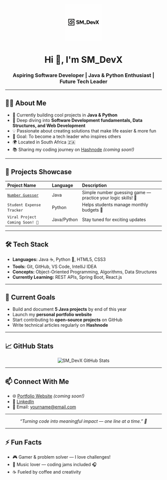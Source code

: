 <p align="center">
  <img src="https://github.com/SM-DevX/SM_DevX/blob/main/8C30F60C-2670-46DD-A514-D8585998DB46.png?raw=true" alt="SM_DevX Logo" width="120"/>
</p>

<h1 align="center">Hi 👋, I'm SM_DevX</h1>
<h3 align="center">Aspiring Software Developer | Java & Python Enthusiast | Future Tech Leader</h3>

---

## 👨‍💻 About Me  
- 🔭 Currently building cool projects in **Java & Python**  
- 🌱 Deep diving into **Software Development fundamentals, Data Structures, and Web Development**  
- 💡 Passionate about creating solutions that make life easier & more fun  
- 🎯 Goal: To become a tech leader who inspires others  
- 🌍 Located in South Africa 🇿🇦  
- 📚 Sharing my coding journey on [Hashnode](your-hashnode-link) *(coming soon!)*  

---

## 🚀 Projects Showcase  

| Project Name | Language | Description |
|:-------------|:---------|:------------|
| [`Number Guesser`](https://github.com/SM-DevX/NumberGuesser) | Java | Simple number guessing game — practice your logic skills! 🎲 |
| `Student Expense Tracker` | Python | Helps students manage monthly budgets 💸 |
| `Viral Project Coming Soon! 🚀` | Java/Python | Stay tuned for exciting updates |

---

## 🛠️ Tech Stack  

- **Languages:** Java ☕, Python 🐍, HTML5, CSS3  
- **Tools:** Git, GitHub, VS Code, IntelliJ IDEA  
- **Concepts:** Object-Oriented Programming, Algorithms, Data Structures  
- **Currently Learning:** REST APIs, Spring Boot, React.js  

---

## 🎯 Current Goals  

- Build and document **5 Java projects** by end of this year  
- Launch my **personal portfolio website**  
- Start contributing to **open-source projects** on GitHub  
- Write technical articles regularly on **Hashnode**  

---

## 📈 GitHub Stats  

<p align="center">
  <img src="https://github-readme-stats.vercel.app/api?username=SM-DevX&show_icons=true&theme=radical" alt="SM_DevX GitHub Stats" />
</p>

---

## 📫 Connect With Me  

- 🌐 [Portfolio Website](your-portfolio-link) *(coming soon!)*  
- 💼 [LinkedIn](your-linkedin-link)  
- 📧 Email: yourname@email.com  

---

<p align="center"><em>“Turning code into meaningful impact — one line at a time.” 🚀</em></p>

---

## ⚡ Fun Facts  

- 🎮 Gamer & problem solver — I love challenges!  
- 🎵 Music lover — coding jams included 🎧  
- ☕ Fueled by coffee and creativity  
